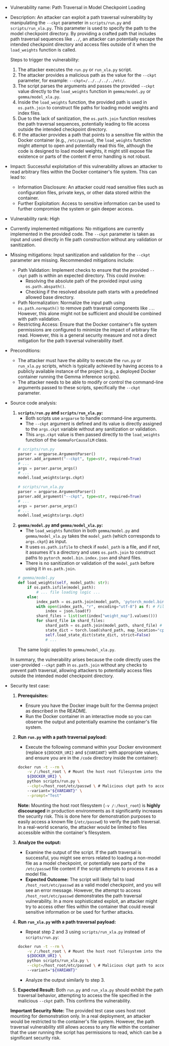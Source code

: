 - Vulnerability name: Path Traversal in Model Checkpoint Loading

- Description:
    An attacker can exploit a path traversal vulnerability by manipulating the `--ckpt` parameter in `scripts/run.py` and `scripts/run_xla.py`. This parameter is used to specify the path to the model checkpoint directory. By providing a crafted path that includes path traversal sequences like `../`, an attacker can potentially escape the intended checkpoint directory and access files outside of it when the `load_weights` function is called.

    Steps to trigger the vulnerability:
    1. The attacker executes the `run.py` or `run_xla.py` script.
    2. The attacker provides a malicious path as the value for the `--ckpt` parameter, for example: `--ckpt=/../../../../etc/`.
    3. The script parses the arguments and passes the provided `--ckpt` value directly to the `load_weights` function in `gemma/model.py` or `gemma/model_xla.py`.
    4. Inside the `load_weights` function, the provided path is used in `os.path.join` to construct file paths for loading model weights and index files.
    5. Due to the lack of sanitization, the `os.path.join` function resolves the path traversal sequences, potentially leading to file access outside the intended checkpoint directory.
    6. If the attacker provides a path that points to a sensitive file within the Docker container (e.g., `/etc/passwd`), the `load_weights` function might attempt to open and potentially read this file, although the code is designed to load model weights, it might still expose file existence or parts of the content if error handling is not robust.

- Impact:
    Successful exploitation of this vulnerability allows an attacker to read arbitrary files within the Docker container's file system. This can lead to:
    - Information Disclosure: An attacker could read sensitive files such as configuration files, private keys, or other data stored within the container.
    - Further Exploitation: Access to sensitive information can be used to further compromise the system or gain deeper access.

- Vulnerability rank: High

- Currently implemented mitigations:
    No mitigations are currently implemented in the provided code. The `--ckpt` parameter is taken as input and used directly in file path construction without any validation or sanitization.

- Missing mitigations:
    Input sanitization and validation for the `--ckpt` parameter are missing. Recommended mitigations include:
    - Path Validation: Implement checks to ensure that the provided `--ckpt` path is within an expected directory. This could involve:
        - Resolving the absolute path of the provided input using `os.path.abspath()`.
        - Checking if the resolved absolute path starts with a predefined allowed base directory.
    - Path Normalization: Normalize the input path using `os.path.normpath()` to remove path traversal components like `..`. However, this alone might not be sufficient and should be combined with path validation.
    - Restricting Access: Ensure that the Docker container's file system permissions are configured to minimize the impact of arbitrary file read. However, this is a general security measure and not a direct mitigation for the path traversal vulnerability itself.

- Preconditions:
    - The attacker must have the ability to execute the `run.py` or `run_xla.py` scripts, which is typically achieved by having access to a publicly available instance of the project (e.g., a deployed Docker container running the Gemma inference scripts).
    - The attacker needs to be able to modify or control the command-line arguments passed to these scripts, specifically the `--ckpt` parameter.

- Source code analysis:
    1. **`scripts/run.py` and `scripts/run_xla.py`:**
        - Both scripts use `argparse` to handle command-line arguments.
        - The `--ckpt` argument is defined and its value is directly assigned to the `args.ckpt` variable without any sanitization or validation.
        - This `args.ckpt` value is then passed directly to the `load_weights` function of the `GemmaForCausalLM` class.
        ```python
        # scripts/run.py
        parser = argparse.ArgumentParser()
        parser.add_argument("--ckpt", type=str, required=True)
        # ...
        args = parser.parse_args()
        # ...
        model.load_weights(args.ckpt)
        ```
        ```python
        # scripts/run_xla.py
        parser = argparse.ArgumentParser()
        parser.add_argument("--ckpt", type=str, required=True)
        # ...
        args = parser.parse_args()
        # ...
        model.load_weights(args.ckpt)
        ```
    2. **`gemma/model.py` and `gemma/model_xla.py`:**
        - The `load_weights` function in both `gemma/model.py` and `gemma/model_xla.py` takes the `model_path` (which corresponds to `args.ckpt`) as input.
        - It uses `os.path.isfile` to check if `model_path` is a file, and if not, it assumes it's a directory and uses `os.path.join` to construct paths to `pytorch_model.bin.index.json` and shard files.
        - There is no sanitization or validation of the `model_path` before using it in `os.path.join`.
        ```python
        # gemma/model.py
        def load_weights(self, model_path: str):
            if os.path.isfile(model_path):
                # ... file loading logic ...
            else:
                index_path = os.path.join(model_path, 'pytorch_model.bin.index.json') # Vulnerable path construction
                with open(index_path, "r", encoding="utf-8") as f: # File access using potentially malicious path
                    index = json.load(f)
                shard_files = list(set(index["weight_map"].values()))
                for shard_file in shard_files:
                    shard_path = os.path.join(model_path, shard_file) # Vulnerable path construction
                    state_dict = torch.load(shard_path, map_location="cpu", weights_only=True) # File access using potentially malicious path
                    self.load_state_dict(state_dict, strict=False)
                    # ...
        ```
        The same logic applies to `gemma/model_xla.py`.

    In summary, the vulnerability arises because the code directly uses the user-provided `--ckpt` path in `os.path.join` without any checks to prevent path traversal, allowing attackers to potentially access files outside the intended model checkpoint directory.

- Security test case:
    1. **Prerequisites:**
        - Ensure you have the Docker image built for the Gemma project as described in the README.
        - Run the Docker container in an interactive mode so you can observe the output and potentially examine the container's file system.

    2. **Run `run.py` with a path traversal payload:**
        - Execute the following command within your Docker environment (replace `${DOCKER_URI}` and `${VARIANT}` with appropriate values, and ensure you are in the `/code` directory inside the container):
        ```bash
        docker run -t --rm \
            -v /:/host_root \ # Mount the host root filesystem into the container (for demonstration purposes ONLY, do not do this in production)
            ${DOCKER_URI} \
            python scripts/run.py \
            --ckpt=/host_root/etc/passwd \ # Malicious ckpt path to access /etc/passwd on the host
            --variant="${VARIANT}" \
            --prompt="Test"
        ```
        **Note:** Mounting the host root filesystem (`-v /:/host_root`) is **highly discouraged** in production environments as it significantly increases the security risk. This is done here for demonstration purposes to easily access a known file (`/etc/passwd`) to verify the path traversal. In a real-world scenario, the attacker would be limited to files accessible within the container's filesystem.

    3. **Analyze the output:**
        - Examine the output of the script. If the path traversal is successful, you might see errors related to loading a non-model file as a model checkpoint, or potentially see parts of the `/etc/passwd` file content if the script attempts to process it as a model file.
        - **Expected Outcome:** The script will likely fail to load `/host_root/etc/passwd` as a valid model checkpoint, and you will see an error message. However, the attempt to access `/host_root/etc/passwd` demonstrates the path traversal vulnerability. In a more sophisticated exploit, an attacker might try to access other files within the container that could reveal sensitive information or be used for further attacks.

    4. **Run `run_xla.py` with a path traversal payload:**
        - Repeat step 2 and 3 using `scripts/run_xla.py` instead of `scripts/run.py`:
        ```bash
        docker run -t --rm \
            -v /:/host_root \ # Mount the host root filesystem into the container (for demonstration purposes ONLY, do not do this in production)
            ${DOCKER_URI} \
            python scripts/run_xla.py \
            --ckpt=/host_root/etc/passwd \ # Malicious ckpt path to access /etc/passwd on the host
            --variant="${VARIANT}"
        ```
        - Analyze the output similarly to step 3.

    5. **Expected Result:** Both `run.py` and `run_xla.py` should exhibit the path traversal behavior, attempting to access the file specified in the malicious `--ckpt` path. This confirms the vulnerability.

    **Important Security Note:** The provided test case uses host root mounting for demonstration only.  In a real deployment, an attacker would be restricted to the container's file system. However, the path traversal vulnerability still allows access to any file within the container that the user running the script has permissions to read, which can be a significant security risk.
